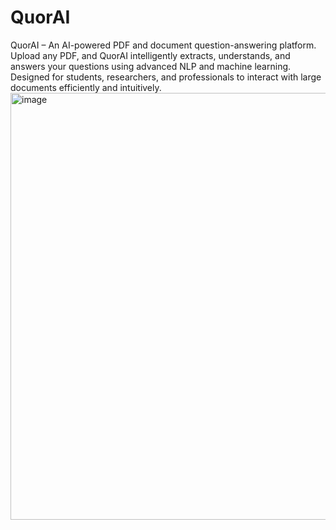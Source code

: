 # QuorAI
QuorAI – An AI-powered PDF and document question-answering platform. Upload any PDF, and QuorAI intelligently extracts, understands, and answers your questions using advanced NLP and machine learning. Designed for students, researchers, and professionals to interact with large documents efficiently and intuitively.
<img width="1336" height="683" alt="image" src="https://github.com/user-attachments/assets/d7f810fa-3cee-4b18-bd99-df5e8d20f748" />

